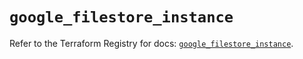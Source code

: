 # `google_filestore_instance`

Refer to the Terraform Registry for docs: [`google_filestore_instance`](https://registry.terraform.io/providers/hashicorp/google/6.41.0/docs/resources/filestore_instance).
